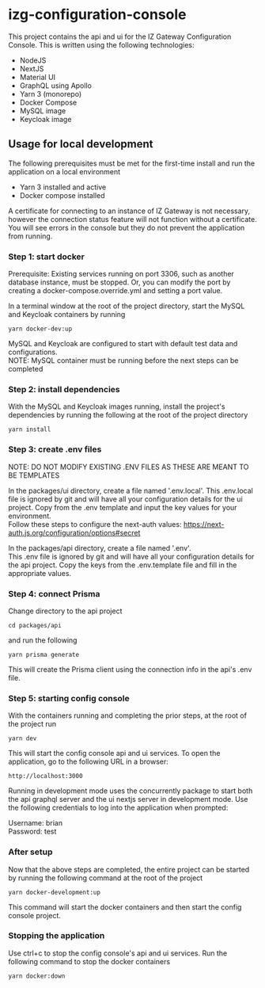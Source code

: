 # izg-configuration-console

This project contains the api and ui for the IZ Gateway Configuration Console. This is written using the following technologies:

- NodeJS 
- NextJS 
- Material UI
- GraphQL using Apollo
- Yarn 3 (monorepo)
- Docker Compose
- MySQL image
- Keycloak image


## Usage for local development
The following prerequisites must be met for the first-time install and run the application on a local environment
- Yarn 3 installed and active
- Docker compose installed

A certificate for connecting to an instance of IZ Gateway is not necessary, however the connection status feature will not function without a certificate. You will see errors in the console but they do not prevent the application from running.

### **Step 1: start docker**
Prerequisite: Existing services running on port 3306, such as another database instance, must be stopped. Or, you can modify the port by creating a docker-compose.override.yml and setting a port value.

In a terminal window at the root of the project directory, start the MySQL and Keycloak containers by running

```
yarn docker-dev:up
```
MySQL and Keycloak are configured to start with default test data and configurations.   
NOTE: MySQL container must be running before the next steps can be completed

### **Step 2: install dependencies**
With the MySQL and Keycloak images running, install the project's dependencies by running the following at the root of the project directory
```
yarn install
```

### **Step 3: create .env files**
NOTE: DO NOT MODIFY EXISTING .ENV FILES AS THESE ARE MEANT TO BE TEMPLATES

In the packages/ui directory, create a file named '.env.local'.
This .env.local file is ignored by git and will have all your configuration details for the ui project. Copy from the .env template and input the key values for your environment.      
Follow these steps to configure the next-auth values: https://next-auth.js.org/configuration/options#secret     

In the packages/api directory, create a file named '.env'.      
This .env file is ignored by git and will have all your configuration details for the api project. Copy the keys from the .env.template file and fill in the appropriate values.
### **Step 4: connect Prisma**
Change directory to the api project

```
cd packages/api
```
and run the following
```
yarn prisma generate
```
This will create the Prisma client using the connection info in the api's .env file.

### **Step 5: starting config console**
With the containers running and completing the prior steps, at the root of the project run

```
yarn dev
```

This will start the config console api and ui services. To open the application, go to the following URL in a browser:

`http://localhost:3000`

Running in development mode uses the concurrently package to start both the api graphql server and the ui nextjs server in development mode. Use the following credentials to log into the application when prompted:

Username: brian     
Password: test

### **After setup**
Now that the above steps are completed, the entire project can be started by running the following command at the root of the project

```
yarn docker-development:up
```

This command will start the docker containers and then start the config console project.

### **Stopping the application**
Use ctrl+c to stop the config console's api and ui services. Run the following command to stop the docker containers

```
yarn docker:down
```
